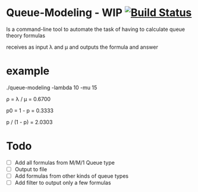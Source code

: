 Queue-Modeling - WIP     [![Build Status](https://api.shippable.com/projects/544a95ba44927f89db3dc308/badge?branchName=master)](https://app.shippable.com/projects/544a95ba44927f89db3dc308/builds/latest)
==============

Is a command-line tool to automate the task of having to calculate
queue theory formulas

receives as input  λ and μ
and outputs the formula and answer

example
=======

./queue-modeling -lambda 10 -mu 15 

ρ  = λ / μ  = 0.6700 

p0 = 1 - p  = 0.3333

p / (1 - p) = 2.0303


Todo
==========
- [ ] Add all formulas from M/M/1 Queue type
- [ ] Output to file
- [ ] Add formulas from other kinds of queue types
- [ ] Add filter to output only a few formulas

